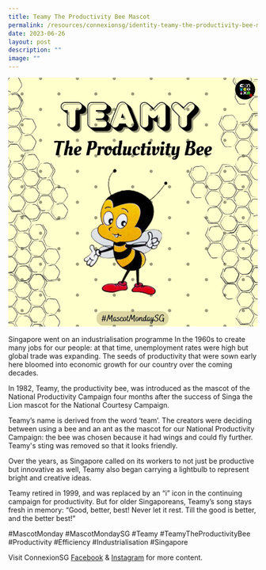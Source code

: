 ```yaml
---
title: Teamy The Productivity Bee Mascot
permalink: /resources/connexionsg/identity-teamy-the-productivity-bee-mascot/
date: 2023-06-26
layout: post
description: ""
image: ""
---
```

![](/images/connexionsg/2023/teamy%20the%20productivity%20bee.png)

Singapore went on an industrialisation programme In the 1960s to create many jobs for our people: at that time, unemployment rates were high but global trade was expanding. The seeds of productivity that were sown early here bloomed into economic growth for our country over the coming decades.

In 1982, Teamy, the productivity bee, was introduced as the mascot of the National Productivity Campaign four months after the success of Singa the Lion mascot for the National Courtesy Campaign.

Teamy’s name is derived from the word ‘team’. The creators were deciding between using a bee and an ant as the mascot for our National Productivity Campaign: the bee was chosen because it had wings and could fly further. Teamy's sting was removed so that it looks friendly.

Over the years, as Singapore called on its workers to not just be productive but innovative as well, Teamy also began carrying a lightbulb to represent bright and creative ideas.

Teamy retired in 1999, and was replaced by an “i” icon in the continuing campaign for productivity. But for older Singaporeans, Teamy’s song stays fresh in memory: “Good, better, best! Never let it rest. Till the good is better, and the better best!”

#MascotMonday #MascotMondaySG #Teamy #TeamyTheProductivityBee #Productivity #Efficiency #Industrialisation #Singapore

Visit ConnexionSG <a target="_blank" href="https://www.facebook.com/ConnexionSG">Facebook</a> &amp; <a target="_blank" href="https://www.instagram.com/connexionsg/">Instagram</a> for more content.